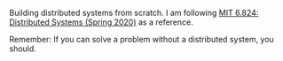 Building distributed systems from scratch. I am following [MIT 6.824: Distributed Systems (Spring 2020)](https://www.youtube.com/watch?v=cQP8WApzIQQ&list=PLrw6a1wE39_tb2fErI4-WkMbsvGQk9_UB) as a reference.

Remember: If you can solve a problem without a distributed system, you should.
